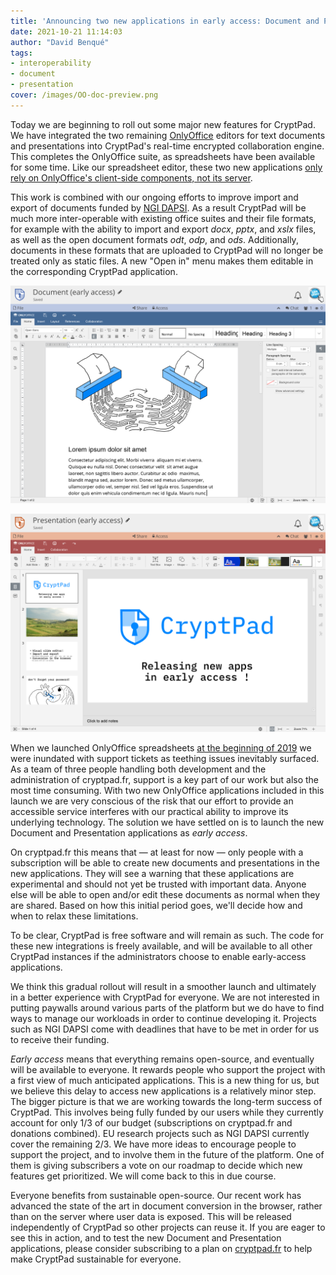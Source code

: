 ```yaml
---
title: 'Announcing two new applications in early access: Document and Presentation'
date: 2021-10-21 11:14:03
author: "David Benqué"
tags:
- interoperability
- document
- presentation
cover: /images/OO-doc-preview.png
---
```


Today we are beginning to roll out some major new features for CryptPad. We have integrated the two remaining [OnlyOffice](https://www.onlyoffice.com/) editors for text documents and presentations into CryptPad's real-time encrypted collaboration engine. This completes the OnlyOffice suite, as spreadsheets have been available for some time. Like our spreadsheet editor, these two new applications [only rely on OnlyOffice's client-side components, not its server](https://docs.cryptpad.fr/en/FAQ.html#what-is-the-relationship-between-cryptpad-and-onlyoffice).

This work is combined with our ongoing efforts to improve import and export of documents funded by [NGI DAPSI](https://dapsi.ngi.eu/). As a result CryptPad will be much more inter-operable with existing office suites and their file formats, for example with the ability to import and export _docx_, _pptx_, and _xslx_ files, as well as the open document formats _odt_, _odp_, and _ods_. Additionally, documents in these formats that are uploaded to CryptPad will no longer be treated only as static files. A new "Open in" menu makes them editable in the corresponding CryptPad application.

![Preview of the new Document application.](/images/OO-doc-preview.png)

![Preview of the new Presentation application.](/images/OO-slide-preview.png)

When we launched OnlyOffice spreadsheets [at the beginning of 2019](https://github.com/xwiki-labs/cryptpad/releases/2.16.0) we were inundated with support tickets as teething issues inevitably surfaced. As a team of three people handling both development and the administration of cryptpad.fr, support is a key part of our work but also the most time consuming. With two new OnlyOffice applications included in this launch we are very conscious of the risk that our effort to provide an accessible service interferes with our practical ability to improve its underlying technology. The solution we have settled on is to launch the new Document and Presentation applications as *early access*.

On cryptpad.fr this means that — at least for now — only people with a subscription will be able to create new documents and presentations in the new applications. They will see a warning that these applications are experimental and should not yet be trusted with important data. Anyone else will be able to open and/or edit these documents as normal when they are shared. Based on how this initial period goes, we'll decide how and when to relax these limitations.

To be clear, CryptPad is free software and will remain as such. The code for these new integrations is freely available, and will be available to all other CryptPad instances if the administrators choose to enable early-access applications.

We think this gradual rollout will result in a smoother launch and ultimately in a better experience with CryptPad for everyone. We are not interested in putting paywalls around various parts of the platform but we do have to find ways to manage our workloads in order to continue developing it. Projects such as NGI DAPSI come with deadlines that have to be met in order for us to receive their funding.

*Early access* means that everything remains open-source, and eventually will be available to everyone. It rewards people who support the project with a first view of much anticipated applications. This is a new thing for us, but we believe this delay to access new applications is a relatively minor step. The bigger picture is that we are working towards the long-term success of CryptPad. This involves being fully funded by our users while they currently account for only 1/3 of our budget (subscriptions on cryptpad.fr and donations combined). EU research projects such as NGI DAPSI currently cover the remaining 2/3. We have more ideas to encourage people to support the project, and to involve them in the future of the platform. One of them is giving subscribers a vote on our roadmap to decide which new features get prioritized. We will come back to this in due course.

Everyone benefits from sustainable open-source. Our recent work has advanced the state of the art in document conversion in the browser, rather than on the server where user data is exposed. This will be released independently of CryptPad so other projects can reuse it. If you are eager to see this in action, and to test the new Document and Presentation applications, please consider subscribing to a plan on [cryptpad.fr](https://cryptpad.fr) to help make CryptPad sustainable for everyone.

